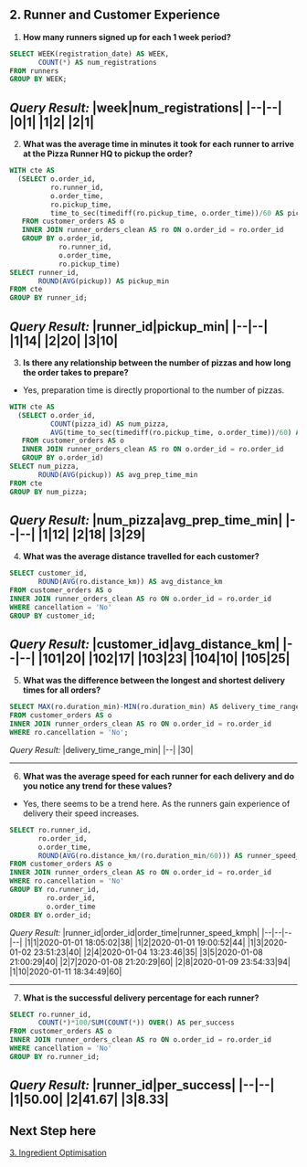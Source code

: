 ## 2. Runner and Customer Experience

1. **How many runners signed up for each 1 week period?**
```sql
SELECT WEEK(registration_date) AS WEEK,
       COUNT(*) AS num_registrations
FROM runners
GROUP BY WEEK;
```
*Query Result:*
|week|num_registrations|
|--|--|
|0|1|
|1|2|
|2|1|
---

2.  **What was the average time in minutes it took for each runner to arrive at the Pizza Runner HQ to pickup the order?**
```sql
WITH cte AS
  (SELECT o.order_id,
          ro.runner_id,
          o.order_time,
          ro.pickup_time,
          time_to_sec(timediff(ro.pickup_time, o.order_time))/60 AS pickup
   FROM customer_orders AS o
   INNER JOIN runner_orders_clean AS ro ON o.order_id = ro.order_id
   GROUP BY o.order_id,
            ro.runner_id,
            o.order_time,
            ro.pickup_time)
SELECT runner_id,
       ROUND(AVG(pickup)) AS pickup_min
FROM cte
GROUP BY runner_id;
```
*Query Result:*
|runner_id|pickup_min|
|--|--|
|1|14|
|2|20|
|3|10|
---

3.  **Is there any relationship between the number of pizzas and how long the order takes to prepare?**

- Yes, preparation time is directly proportional to the number of pizzas. 

```sql
WITH cte AS
  (SELECT o.order_id,
          COUNT(pizza_id) AS num_pizza,
          AVG(time_to_sec(timediff(ro.pickup_time, o.order_time))/60) AS pickup
   FROM customer_orders AS o
   INNER JOIN runner_orders_clean AS ro ON o.order_id = ro.order_id
   GROUP BY o.order_id)
SELECT num_pizza,
       ROUND(AVG(pickup)) AS avg_prep_time_min
FROM cte
GROUP BY num_pizza;
```
*Query Result:*
|num_pizza|avg_prep_time_min|
|--|--|
|1|12|
|2|18|
|3|29|
---

4.  **What was the average distance travelled for each customer?**
```sql
SELECT customer_id,
       ROUND(AVG(ro.distance_km)) AS avg_distance_km
FROM customer_orders AS o
INNER JOIN runner_orders_clean AS ro ON o.order_id = ro.order_id
WHERE cancellation = 'No'
GROUP BY customer_id;
```
*Query Result:*
|customer_id|avg_distance_km|
|--|--|
|101|20|
|102|17|
|103|23|
|104|10|
|105|25|
---

5. **What was the difference between the longest and shortest delivery times for all orders?**
```sql
SELECT MAX(ro.duration_min)-MIN(ro.duration_min) AS delivery_time_range_min
FROM customer_orders AS o
INNER JOIN runner_orders_clean AS ro ON o.order_id = ro.order_id
WHERE ro.cancellation = 'No';
```
*Query Result:*
|delivery_time_range_min|
|--|
|30|

---

6.  **What was the average speed for each runner for each delivery and do you notice any trend for these values?**

- Yes, there seems to be a trend here. As the runners gain experience of delivery their speed increases.

```sql
SELECT ro.runner_id,
       ro.order_id,
       o.order_time,
       ROUND(AVG(ro.distance_km/(ro.duration_min/60))) AS runner_speed_kmph
FROM customer_orders AS o
INNER JOIN runner_orders_clean AS ro ON o.order_id = ro.order_id
WHERE ro.cancellation = 'No'
GROUP BY ro.runner_id,
         ro.order_id,
         o.order_time
ORDER BY o.order_id;
```
*Query Result:*
|runner_id|order_id|order_time|runner_speed_kmph|
|--|--|--|--|
|1|1|2020-01-01 18:05:02|38|
|1|2|2020-01-01 19:00:52|44|
|1|3|2020-01-02 23:51:23|40|
|2|4|2020-01-04 13:23:46|35|
|3|5|2020-01-08 21:00:29|40|
|2|7|2020-01-08 21:20:29|60|
|2|8|2020-01-09 23:54:33|94|
|1|10|2020-01-11 18:34:49|60|

---

7.  **What is the successful delivery percentage for each runner?**
```sql
SELECT ro.runner_id,
       COUNT(*)*100/SUM(COUNT(*)) OVER() AS per_success
FROM customer_orders AS o
INNER JOIN runner_orders_clean AS ro ON o.order_id = ro.order_id
WHERE cancellation = 'No'
GROUP BY ro.runner_id;
```
*Query Result:*
|runner_id|per_success|
|--|--|
|1|50.00|
|2|41.67|
|3|8.33|
---

## Next Step here
[3. Ingredient Optimisation](link)
